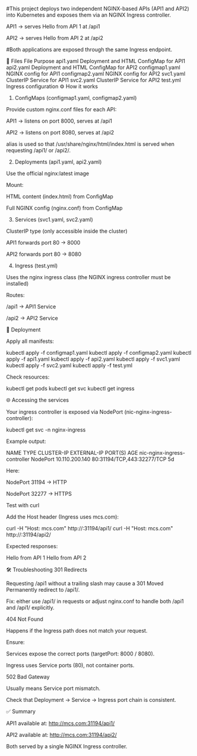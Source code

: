 #This project deploys two independent NGINX-based APIs (API1 and API2) into Kubernetes and exposes them via an NGINX Ingress controller.

API1 → serves Hello from API 1 at /api1

API2 → serves Hello from API 2 at /api2

#Both applications are exposed through the same Ingress endpoint.

📂 Files
File	Purpose
api1.yaml	Deployment and HTML ConfigMap for API1
api2.yaml	Deployment and HTML ConfigMap for API2
configmap1.yaml	NGINX config for API1
configmap2.yaml	NGINX config for API2
svc1.yaml	ClusterIP Service for API1
svc2.yaml	ClusterIP Service for API2
test.yml	Ingress configuration
⚙️ How it works
1. ConfigMaps (configmap1.yaml, configmap2.yaml)

Provide custom nginx.conf files for each API:

API1 → listens on port 8000, serves at /api1

API2 → listens on port 8080, serves at /api2

alias is used so that /usr/share/nginx/html/index.html is served when requesting /api1/ or /api2/.

2. Deployments (api1.yaml, api2.yaml)

Use the official nginx:latest image

Mount:

HTML content (index.html) from ConfigMap

Full NGINX config (nginx.conf) from ConfigMap

3. Services (svc1.yaml, svc2.yaml)

ClusterIP type (only accessible inside the cluster)

API1 forwards port 80 → 8000

API2 forwards port 80 → 8080

4. Ingress (test.yml)

Uses the nginx ingress class (the NGINX ingress controller must be installed)

Routes:

/api1 → API1 Service

/api2 → API2 Service

🚀 Deployment

Apply all manifests:

kubectl apply -f configmap1.yaml
kubectl apply -f configmap2.yaml
kubectl apply -f api1.yaml
kubectl apply -f api2.yaml
kubectl apply -f svc1.yaml
kubectl apply -f svc2.yaml
kubectl apply -f test.yml


Check resources:

kubectl get pods
kubectl get svc
kubectl get ingress

🌐 Accessing the services

Your ingress controller is exposed via NodePort (nic-nginx-ingress-controller):

kubectl get svc -n nginx-ingress


Example output:

NAME                           TYPE       CLUSTER-IP       EXTERNAL-IP   PORT(S)                      AGE
nic-nginx-ingress-controller   NodePort   10.110.200.140   <none>        80:31194/TCP,443:32277/TCP   5d


Here:

NodePort 31194 → HTTP

NodePort 32277 → HTTPS

Test with curl

Add the Host header (Ingress uses mcs.com):

curl -H "Host: mcs.com" http://<NodeIP>:31194/api1/
curl -H "Host: mcs.com" http://<NodeIP>:31194/api2/


Expected responses:

Hello from API 1
Hello from API 2

🛠 Troubleshooting
301 Redirects

Requesting /api1 without a trailing slash may cause a 301 Moved Permanently redirect to /api1/.

Fix: either use /api1/ in requests or adjust nginx.conf to handle both /api1 and /api1/ explicitly.

404 Not Found

Happens if the Ingress path does not match your request.

Ensure:

Services expose the correct ports (targetPort: 8000 / 8080).

Ingress uses Service ports (80), not container ports.

502 Bad Gateway

Usually means Service port mismatch.

Check that Deployment → Service → Ingress port chain is consistent.

✅ Summary

API1 available at: http://mcs.com:31194/api1/

API2 available at: http://mcs.com:31194/api2/

Both served by a single NGINX Ingress controller.
